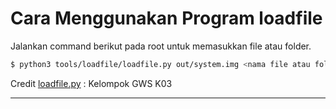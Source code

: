 # Cara Menggunakan Program loadfile

Jalankan command berikut pada root untuk memasukkan file atau folder.

```sh
$ python3 tools/loadfile/loadfile.py out/system.img <nama file atau folder> <path tujuan pada system.img>
```

Credit [loadfile.py](loadfile.py) : Kelompok GWS K03
___
